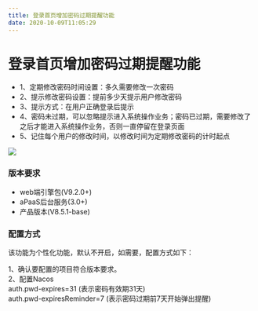 ```yaml
---
title: 登录首页增加密码过期提醒功能
date: 2020-10-09T11:05:29
---
```


# 登录首页增加密码过期提醒功能

* 1、定期修改密码时间设置：多久需要修改一次密码
* 2、提示修改密码设置：提前多少天提示用户修改密码
* 3、提示方式：在用户正确登录后提示
* 4、密码未过期，可以忽略提示进入系统操作业务；密码已过期，需要修改了之后才能进入系统操作业务，否则一直停留在登录页面
* 5、记住每个用户的修改时间，以修改时间为定期修改密码的计时起点

![](http://apaas.wxchina.com:8881/wp-content/uploads/pwdtip.png)

### 版本要求

* web端引擎包(V9.2.0+)
* aPaaS后台服务(3.0+)
* 产品版本(V8.5.1-base)

### 配置方式

该功能为个性化功能，默认不开启，如需要，配置方式如下：

1、确认要配置的项目符合版本要求。  
2、配置Nacos  
auth.pwd-expires=31 (表示密码有效期31天)  
auth.pwd-expiresReminder=7 (表示密码过期前7天开始弹出提醒)